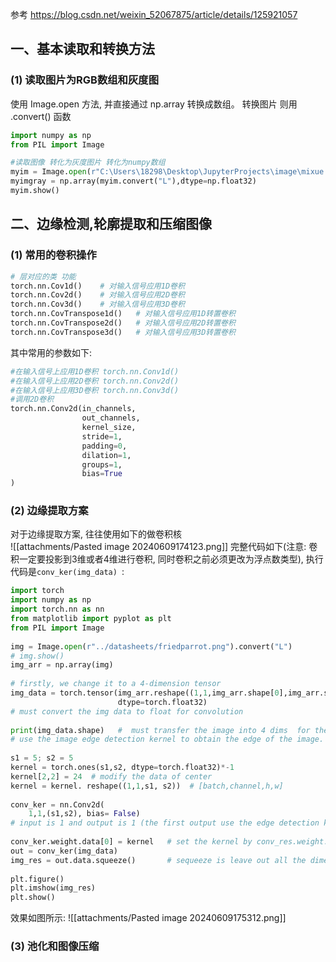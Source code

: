 参考 https://blog.csdn.net/weixin_52067875/article/details/125921057 
## 一、基本读取和转换方法
### (1) 读取图片为RGB数组和灰度图
使用 Image.open 方法, 并直接通过 np.array 转换成数组。
转换图片 则用 .convert() 函数 
```python
import numpy as np
from PIL import Image 

#读取图像 转化为灰度图片 转化为numpy数组
myim = Image.open(r"C:\Users\18298\Desktop\JupyterProjects\image\mixue.jpg")   # r : raw 
myimgray = np.array(myim.convert("L"),dtype=np.float32)
myim.show()
```

## 二、边缘检测,轮廓提取和压缩图像
### (1) 常用的卷积操作
```python
# 层对应的类	功能
torch.nn.Cov1d()	# 对输入信号应用1D卷积
torch.nn.Cov2d()	# 对输入信号应用2D卷积
torch.nn.Cov3d()	# 对输入信号应用3D卷积
torch.nn.CovTranspose1d()	# 对输入信号应用1D转置卷积
torch.nn.CovTranspose2d()	# 对输入信号应用2D转置卷积
torch.nn.CovTranspose3d()	# 对输入信号应用3D转置卷积 
```
其中常用的参数如下:
```python
#在输入信号上应用1D卷积 torch.nn.Conv1d()
#在输入信号上应用2D卷积 torch.nn.Conv2d()
#在输入信号上应用3D卷积 torch.nn.Conv3d()
#调用2D卷积
torch.nn.Conv2d(in_channels,
                out_channels,
                kernel_size,
                stride=1,
                padding=0,
                dilation=1,
                groups=1,
                bias=True
)
```

### (2) 边缘提取方案
对于边缘提取方案, 往往使用如下的做卷积核  
![[attachments/Pasted image 20240609174123.png]]
完整代码如下(注意: 卷积一定要投影到3维或者4维进行卷积, 同时卷积之前必须更改为浮点数类型), 执行代码是` conv_ker(img_data)  `:

```python 
import torch  
import numpy as np  
import torch.nn as nn  
from matplotlib import pyplot as plt  
from PIL import Image  
  
img = Image.open(r"../datasheets/friedparrot.png").convert("L")  
# img.show()  
img_arr = np.array(img)  
  
# firstly, we change it to a 4-dimension tensor  
img_data = torch.tensor(img_arr.reshape((1,1,img_arr.shape[0],img_arr.shape[1])),  
                        dtype=torch.float32)  
# must convert the img data to float for convolution  
  
print(img_data.shape)   #  must transfer the image into 4 dims  for the convolution [batch,channel,h,w]  
# use the image edge detection kernel to obtain the edge of the image.  
  
s1 = 5; s2 = 5  
kernel = torch.ones(s1,s2, dtype=torch.float32)*-1  
kernel[2,2] = 24  # modify the data of center  
kernel = kernel. reshape((1,1,s1, s2))  # [batch,channel,h,w]  
  
conv_ker = nn.Conv2d(  
    1,1,(s1,s2), bias= False)  
# input is 1 and output is 1 (the first output use the edge detection kernel)  
  
conv_ker.weight.data[0] = kernel   # set the kernel by conv_res.weight.data[0]  
out = conv_ker(img_data)  
img_res = out.data.squeeze()       # sequeeze is leave out all the dimension is 1 (zip figure)  
  
plt.figure()  
plt.imshow(img_res)  
plt.show()
```
效果如图所示:
![[attachments/Pasted image 20240609175312.png]]
### (3) 池化和图像压缩
